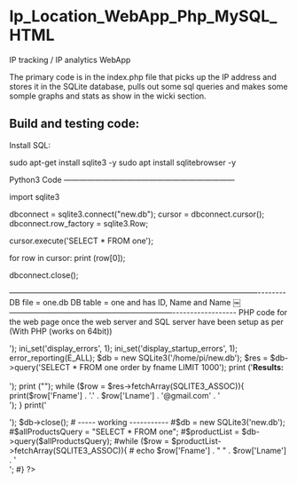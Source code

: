 # Ip_Location_WebApp_Php_MySQL_HTML
IP tracking / IP analytics WebApp

The primary code is in the index.php file that picks up the IP address and stores it in the SQLite database, pulls out some sql queries and makes some somple graphs and stats as show in the wicki section.

Build and testing code:
----------------------

Install SQL:

sudo apt-get install sqlite3 -y
sudo apt install sqlitebrowser -y

Python3 Code ——————————————————————

import sqlite3

dbconnect = sqlite3.connect("new.db");
cursor = dbconnect.cursor();
dbconnect.row_factory = sqlite3.Row;

cursor.execute('SELECT * FROM one');

for row in cursor:
    print (row[0]);

dbconnect.close();

————————————————————————————————--------
DB file = one.db
DB table = one and has ID, Name and Name
￼
—————————————————————------------------
PHP code for the web page once the web server and SQL server have been setup as per (With PHP (works on 64bit))
<?php
print('<p style="font-family:Courier; color:Blue; font-size: 20px;">');
ini_set('display_errors', 1);
ini_set('display_startup_errors', 1);
error_reporting(E_ALL);

$db = new SQLite3('/home/pi/new.db');

$res = $db->query('SELECT * FROM one order by fname LIMIT 1000');
print ('<b>Results: </b><br><br>');
print ("");
while ($row = $res->fetchArray(SQLITE3_ASSOC)){
	print($row['Fname'] . '.' . $row['Lname'] . '@gmail.com' . '<br>');
}
print('</p>');
$db->close();
# ----- working -----------
#$db = new SQLite3('new.db');
#$allProductsQuery = "SELECT * FROM one";
#$productList = $db->query($allProductsQuery);
#while ($row = $productList->fetchArray(SQLITE3_ASSOC)){
#  echo $row['Fname'] . " " . $row['Lname'] . '<br/>';
#}        
?>
